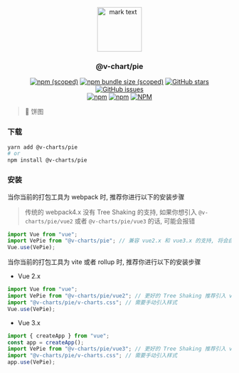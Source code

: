 <p align="center">
<img src="../../docs/.vuepress/public/favicon.ico" alt="mark text" width="100" height="100">
</p>

<h3 align="center">@v-chart/pie</h3>

<p align="center">
  <a href="https://www.npmjs.com/package/@v-charts/pie" target="_blank"><img alt="npm (scoped)" src="https://img.shields.io/npm/v/@v-charts/pie"></a>
  <a href="https://www.npmjs.com/package/@v-charts/pie" target="_blank"><img alt="npm bundle size (scoped)" src="https://img.shields.io/bundlephobia/min/@v-charts/pie"></a>
  <a href="https://github.com/denaro-org/v-charts2/stargazers" target="_blank"><img alt="GitHub stars" src="https://img.shields.io/github/stars/@v-charts/pie"></a>
  <a href="https://github.com/denaro-org/v-charts2/issues" target="_blank"><img alt="GitHub issues" src="https://img.shields.io/github/issues/denaro-org/v-charts2"></a>
  <br />
  <a href="https://www.npmjs.com/package/@v-charts/pie" target="_blank"><img alt="npm" src="https://img.shields.io/npm/dt/@v-charts/pie"></a>
  <a href="https://www.npmjs.com/package/@v-charts/pie" target="_blank"><img alt="npm" src="https://img.shields.io/npm/dm/@v-charts/pie"></a>
  <a href="https://github.com/denaro-org/v-charts2/blob/main/LICENSE" target="_blank"><img alt="NPM" src="https://img.shields.io/npm/l/@v-charts/pie"></a>
</p>

> :tada: 饼图

### 下载

```bash
yarn add @v-charts/pie
# or
npm install @v-charts/pie
```

### 安装

当你当前的打包工具为 webpack 时, 推荐你进行以下的安装步骤

> 传统的 webpack4.x 没有 Tree Shaking 的支持, 如果你想引入 `@v-charts/pie/vue2` 或者 `@v-charts/pie/vue3` 的话, 可能会报错

```javascript
import Vue from "vue";
import VePie from "@v-charts/pie"; // 兼容 vue2.x 和 vue3.x 的支持, 将会自动加载支持 vue2.x 的支持包或者支持 vue3.x 的支持包
Vue.use(VePie);
```

当你当前的打包工具为 vite 或者 rollup 时, 推荐你进行以下的安装步骤

- Vue 2.x

```javascript
import Vue from "vue";
import VePie from "@v-charts/pie/vue2"; // 更好的 Tree Shaking 推荐引入 vue2.x 的专属支持包
import "@v-charts/pie/v-charts.css"; // 需要手动引入样式
Vue.use(VePie);
```

- Vue 3.x

```javascript
import { createApp } from "vue";
const app = createApp();
import VePie from "@v-charts/pie/vue3"; // 更好的 Tree Shaking 推荐引入 vue3.x 的专属支持包
import "@v-charts/pie/v-charts.css"; // 需要手动引入样式
app.use(VePie);
```
